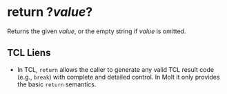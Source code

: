 # return ?*value*?

Returns the given *value*, or the empty string if *value* is omitted.

## TCL Liens

* In TCL, `return` allows the caller to generate any valid TCL result code
  (e.g., `break`) with complete and detailed control.  In Molt it only
  provides the basic `return` semantics.
  

